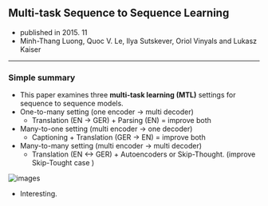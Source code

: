 ## Multi-task Sequence to Sequence Learning

- published in 2015. 11
- Minh-Thang Luong, Quoc V. Le, Ilya Sutskever, Oriol Vinyals and Lukasz Kaiser

----

### Simple summary

- This paper examines three **multi-task learning (MTL)** settings for sequence to sequence models.
- One-to-many setting (one encoder -> multi decoder)
	- Translation (EN -> GER) + Parsing (EN) = improve both
- Many-to-one setting (multi encoder -> one decoder)
	- Captioning + Translation (GER -> EN) = improve both
- Many-to-many setting (multi encoder -> multi decoder)
	- Translation (EN <-> GER) + Autoencoders or Skip-Thought. (improve Skip-Tought case )

![images](../images/multi_task_seq2seq_1.png)

- Interesting.